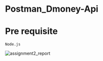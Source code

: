 # Postman_Dmoney-Api

# Pre requisite
    Node.js

    
![assignment2_report](https://github.com/TonjihTazalli/Postman_Dmoney-Api/assets/86931888/c0749ae9-d854-44b3-b2ee-d148a85b277e)
